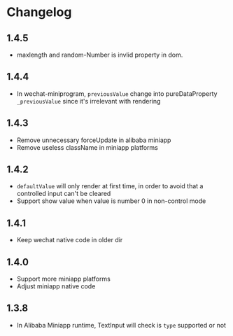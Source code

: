 # Changelog

## 1.4.5

- maxlength and random-Number is invlid property in dom.

## 1.4.4

- In wechat-miniprogram, `previousValue` change into pureDataProperty `_previousValue` since it's irrelevant with rendering

## 1.4.3

- Remove unnecessary forceUpdate in alibaba miniapp
- Remove useless className in miniapp platforms

## 1.4.2

- `defaultValue` will only render at first time, in order to avoid that a controlled input can't be cleared
- Support show value when value is number 0 in non-control mode

## 1.4.1

- Keep wechat native code in older dir

## 1.4.0

- Support more miniapp platforms
- Adjust miniapp native code

## 1.3.8

- In Alibaba Miniapp runtime, TextInput will check is `type` supported or not
